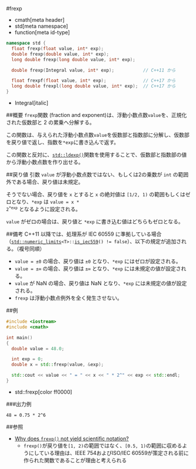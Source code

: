 #frexp
* cmath[meta header]
* std[meta namespace]
* function[meta id-type]

```cpp
namespace std {
  float frexp(float value, int* exp);
  double frexp(double value, int* exp);
  long double frexp(long double value, int* exp);

  double frexp(Integral value, int* exp);           // C++11 から

  float frexpf(float value, int* exp);              // C++17 から
  long double frexpl(long double value, int* exp);  // C++17 から
}
```
* Integral[italic]

##概要
`frexp`関数 (fraction and exponent)は、浮動小数点数`value`を、正規化された仮数部と 2 の累乗へ分解する。

この関数は、与えられた浮動小数点数`value`を仮数部と指数部に分解し、仮数部を戻り値で返し、指数を`*exp`に書き込んで返す。

この関数と反対に、[`std::ldexp()`](ldexp.md)関数を使用することで、仮数部と指数部の値から浮動小数点数を作り出せる。


##戻り値
引数 `value` が浮動小数点数ではない、もしくは2の乗数が `int` の範囲外である場合、戻り値は未規定。

そうでない場合、戻り値を `x` とすると `x` の絶対値は `[1/2, 1)` の範囲もしくはゼロとなり、`*exp` は <code>value = x * 2<sup>*exp</sup></code> となるように設定される。

`value` がゼロの場合は、戻り値と `*exp` に書き込む値はどちらもゼロとなる。


##備考
C++11 以降では、処理系が IEC 60559 に準拠している場合（[`std::numeric_limits`](../limits/numeric_limits.md)`<T>::`[`is_iec559`](../limits/numeric_limits/is_iec559.md)`() != false`）、以下の規定が追加される。（複号同順）

- `value = ±0` の場合、戻り値は `±0` となり、`*exp` にはゼロが設定される。
- `value = ±∞` の場合、戻り値は `±∞` となり、`*exp` には未規定の値が設定される。
- `value` が NaN の場合、戻り値は NaN となり、`*exp` には未規定の値が設定される。
- `frexp` は浮動小数点例外を全く発生させない。


##例
```cpp
#include <iostream>
#include <cmath>

int main()
{
  double value = 48.0;

  int exp = 0;
  double x = std::frexp(value, &exp);

  std::cout << value << " = " << x << " * 2^" << exp << std::endl;
}
```
* std::frexp[color ff0000]

###出力例
```
48 = 0.75 * 2^6
```


##参照
- [Why does `frexp()` not yield scientific notation?](http://stackoverflow.com/questions/24928833/why-does-frexp-not-yield-scientific-notation)
    - `frexp()`が戻り値を`[1, 2)`の範囲ではなく、`[0.5, 1)`の範囲に収めるようにしている理由は、IEEE 754およびISO/IEC 60559が策定される前に作られた関数であることが理由と考えられる

